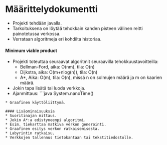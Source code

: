 # Määrittelydokumentti

* Projekti tehdään javalla.
* Tarkoituksena on löytää tehokkain kahden pisteen välinen reitti painotetussa verkossa.
* Verrataan algoritmeja eri kohdilta historiaa.

#### Minimum viable product
* Projekti toteuttaa seuraavat algoritmit seuraavilla tehokkuustavoitteilla:
  * Bellman-Ford, aika: O(nm), tila: O(n)
  * Dijkstra, aika: O(m+nlog(n)), tila: O(n)
  * A*, Aika: O(m), tila: O(n), missä n on solmujen määrä ja m on kaarien määrä.
* Jokin tapa lisätä tai luoda verkkoja.
* Ajanmittaus: ```java
System.nanoTime()
```
* Graafinen käyttöliittymä.

#### Lisäominaisuuksia
* Suoritinajan mittaus.
* Jokin A*:a edistyneempi algoritmi.
* Esim. tiekarttaa matkiva verkon generointi.
* Graafinen esitys verkon ratkaisemisesta.
* Labyrintin ratkaisu.
* Verkkojen tallennus tietokantaan tai tekstitiedostolle.
